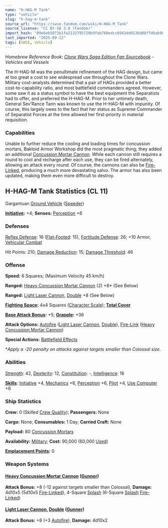 ```yaml
---
name: "H-HAG-M Tank"
type: "vehicle"
slug: "h-hag-m-tank"
source_url: "https://swse.fandom.com/wiki/H-HAG-M_Tank"
source_license: "CC BY-SA 3.0 (Fandom)"
import_hash: "09e6eb5071b1fa2132795720b9fab760edcc6943dd0136d08ffd6ab90e9a7858"
last_imported: "2025-09-12"
tags: [SWSE, Vehicle]
---
```

*Homebrew Reference Book: [Clone Wars Saga Edition Fan Sourcebook](https://swse.fandom.com/wiki/Clone_Wars_Saga_Edition_Fan_Sourcebook) - Vehicles and Vessels*

The H-HAG-M was the penultimate refinement of the HAG design, but came at too great a cost to see widespread use throughout the Clone Wars. Military cost-analysts determined that a pair of HAGs provided a better cost-to-capability ratio, and most battlefield commanders agreed. However, some saw it as a status symbol to have the best equipment the Separatists had to offer, and preferred the H-HAG-M. Prior to her untimely death, General Sev’Rance Tann was known to use the H-HAG-M with impunity. Of course, this largely owes to the fact that her status as Supreme Commander of Separatist Forces at the time allowed her first-priority in material requisition.

### Capabilities
Unable to further reduce the cooling and loading times for concussion mortars, Baktoid Armor Workshop did the most pragmatic thing; they added an additional [Concussion Mortar Cannon](https://swse.fandom.com/wiki/Concussion_Mortar_Cannon). While each cannon still requires a round to cool and recharge after each use, they can be fired alternately, allowing an attack every round. Of course, the cannons can also be [Fire-Linked](https://swse.fandom.com/wiki/Fire-Linked), producing a much more devastating salvo. The armor has also been updated, making them even more difficult to destroy.

## H-HAG-M Tank Statistics (CL 11)
Gargantuan [Ground Vehicle](https://swse.fandom.com/wiki/Ground_Vehicle) ([Speeder](https://swse.fandom.com/wiki/Speeder))

**[Initiative](https://swse.fandom.com/wiki/Initiative):** +4; **Senses:** [Perception](https://swse.fandom.com/wiki/Perception) +6
### Defenses
[Reflex Defense](https://swse.fandom.com/wiki/Reflex_Defense_(Vehicles)): 16 ([Flat-Footed](https://swse.fandom.com/wiki/Flat-Footed): 15), [Fortitude Defense](https://swse.fandom.com/wiki/Fortitude_Defense_(Vehicles)): 26; +10 Armor, [Vehicular Combat](https://swse.fandom.com/wiki/Vehicular_Combat)

Hit Points: 210; [Damage Reduction](https://swse.fandom.com/wiki/Damage_Reduction): 15; [Damage Threshold](https://swse.fandom.com/wiki/Damage_Threshold_(Vehicles)): 46

### Offense
**Speed:** 6 Squares; (Maximum Velocity 45 km/h)

**Ranged:** [Heavy Concussion Mortar Cannon](https://swse.fandom.com/wiki/Heavy_Concussion_Mortar_Cannon) (2) +8* (See Below)

**Ranged:** [Light Laser Cannon](https://swse.fandom.com/wiki/Light_Laser_Cannon), [Double](https://swse.fandom.com/wiki/Double) +8 (See Below)

**[Fighting Space](https://swse.fandom.com/wiki/Fighting_Space):** 4x4 Squares ([Character Scale](https://swse.fandom.com/wiki/Character_Scale)); **[Total Cover](https://swse.fandom.com/wiki/Total_Cover)**

**[Base Attack Bonus](https://swse.fandom.com/wiki/Base_Attack_Bonus):** +5; **[Grapple](https://swse.fandom.com/wiki/Grapple):** +36

**Attack Options:** [Autofire](https://swse.fandom.com/wiki/Autofire_(Vehicle_Combat)) ([Light Laser Cannon](https://swse.fandom.com/wiki/Light_Laser_Cannon), [Double](https://swse.fandom.com/wiki/Double)), [Fire-Link](https://swse.fandom.com/wiki/Fire-Link) ([Heavy Concussion Mortar Cannon](https://swse.fandom.com/wiki/Heavy_Concussion_Mortar_Cannon))

**Special Actions:** [Battlefield Effects](https://swse.fandom.com/wiki/Battlefield_Effects)

**Apply a -20 penalty on attacks against targets smaller than Colossal size.*

### Abilities
[Strength](https://swse.fandom.com/wiki/Strength): 42, [Dexterity](https://swse.fandom.com/wiki/Dexterity): 12, [Constitution](https://swse.fandom.com/wiki/Constitution): -, [Intelligence](https://swse.fandom.com/wiki/Intelligence): 16

**[Skills](https://swse.fandom.com/wiki/Skills):** [Initiative](https://swse.fandom.com/wiki/Initiative) +4, [Mechanics](https://swse.fandom.com/wiki/Mechanics) +6, [Perception](https://swse.fandom.com/wiki/Perception) +6, [Pilot](https://swse.fandom.com/wiki/Pilot) +4, [Use Computer](https://swse.fandom.com/wiki/Use_Computer) +6
### Ship Statistics
**Crew:** 0 (Skilled [Crew Quality](https://swse.fandom.com/wiki/Crew_Quality)); **Passengers:** None

**Cargo:** None; **Consumables:** 1 Day; **Carried Craft:** None

**Payload:** 80 [Concussion Mortars](https://swse.fandom.com/wiki/Concussion_Mortars)

**Availability:** [Military](https://swse.fandom.com/wiki/Military); **Cost:** 90,000 (60,000 [Used](https://swse.fandom.com/wiki/Used))

**[Emplacement Points](https://swse.fandom.com/wiki/Emplacement_Points):** 0
### Weapon Systems
#### **[Heavy Concussion Mortar Cannon](https://swse.fandom.com/wiki/Heavy_Concussion_Mortar_Cannon) ([Gunner](https://swse.fandom.com/wiki/Gunner))**
**Attack Bonus:** +8 (-12 against targets smaller than Colossal), **Damage:** 4d10x5 (5d10x5 [Fire-Linked](https://swse.fandom.com/wiki/Fire-Linked)), 4-Square [Splash](https://swse.fandom.com/wiki/Splash) (6-Square [Splash](https://swse.fandom.com/wiki/Splash) [Fire-Linked](https://swse.fandom.com/wiki/Fire-Linked))

#### [**Light Laser Cannon**](https://swse.fandom.com/wiki/Light_Laser_Cannon)**, [Double](https://swse.fandom.com/wiki/Double) ([Gunner](https://swse.fandom.com/wiki/Gunner))**
**Attack Bonus:** +8 (+3 [Autofire](https://swse.fandom.com/wiki/Autofire_(Vehicle_Combat))), **Damage:** 4d10x2